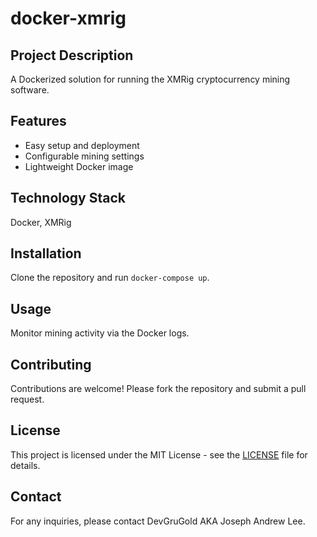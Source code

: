 
# docker-xmrig

## Project Description
A Dockerized solution for running the XMRig cryptocurrency mining software.

## Features
- Easy setup and deployment
- Configurable mining settings
- Lightweight Docker image

## Technology Stack
Docker, XMRig

## Installation
Clone the repository and run `docker-compose up`.

## Usage
Monitor mining activity via the Docker logs.

## Contributing
Contributions are welcome! Please fork the repository and submit a pull request.

## License
This project is licensed under the MIT License - see the [LICENSE](LICENSE) file for details.

## Contact
For any inquiries, please contact DevGruGold AKA Joseph Andrew Lee.
